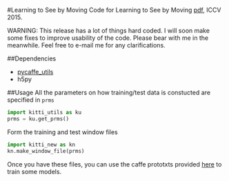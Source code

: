 #Learning to See by Moving
Code for Learning to See by Moving [pdf](http://arxiv.org/abs/1505.01596), ICCV 2015. 

WARNING: This release has a lot of things hard coded. I will soon make some fixes to improve usability of the code. Please bear with me
in the meanwhile. Feel free to e-mail me for any clarifications. 

##Dependencies
- [pycaffe_utils](https://github.com/pulkitag/pycaffe-utils)
- h5py

##Usage
All the parameters on how training/test data is constucted are specified in `prms`
```python
import kitti_utils as ku
prms = ku.get_prms()
```

Form the training and test window files
```python
import kitti_new as kn
kn.make_window_file(prms)
```
Once you have these files, you can use the caffe prototxts provided 
[here](http://people.eecs.berkeley.edu/~pulkitag/lsm/lsm_full_experimental.tar)
to train some models. 

